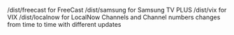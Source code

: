 /dist/freecast for FreeCast
/dist/samsung for Samsung TV PLUS
/dist/vix for VIX
/dist/localnow for LocalNow
Channels and Channel numbers changes from time to time with different updates
